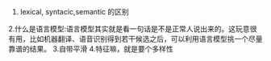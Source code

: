 1. lexical, syntacic,semantic 的区别

2.什么是语言模型:语言模型其实就是看一句话是不是正常人说出来的。这玩意很有用，比如机器翻译、语音识别得到若干候选之后，可以利用语言模型挑一个尽量靠谱的结果。
3.自带平滑
4.特征嘛，就是要个多样性
